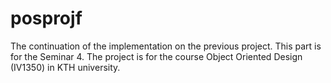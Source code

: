 # posprojf
The continuation of the implementation on the previous project. This part is for the Seminar 4. 
The project is for the course Object Oriented Design (IV1350) in KTH university.
